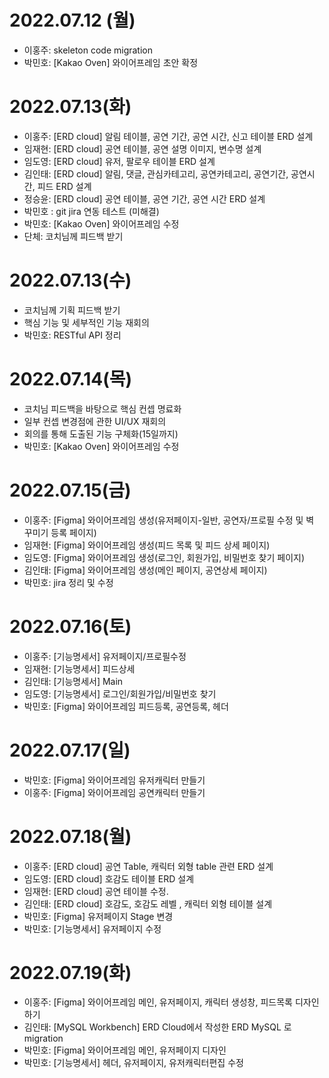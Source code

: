 # 2022.07.12 (월)

- 이홍주: skeleton code migration
- 박민호: [Kakao Oven] 와이어프레임 초안 확정

# 2022.07.13(화)

- 이홍주: [ERD cloud] 알림 테이블, 공연 기간, 공연 시간, 신고 테이블 ERD 설계
- 임재현: [ERD cloud] 공연 테이블, 공연 설명 이미지, 변수명 설계
- 임도영: [ERD cloud] 유저, 팔로우 테이블 ERD 설계
- 김인태: [ERD cloud] 알림, 댓글, 관심카테고리, 공연카테고리, 공연기간, 공연시간, 피드 ERD 설계
- 정승윤: [ERD cloud] 공연 테이블, 공연 기간, 공연 시간 ERD 설계
- 박민호 : git jira 연동 테스트 (미해결)
- 박민호: [Kakao Oven] 와이어프레임 수정
- 단체: 코치님께 피드백 받기

# 2022.07.13(수)

- 코치님께 기획 피드백 받기
- 핵심 기능 및 세부적인 기능 재회의
- 박민호: RESTful API 정리

# 2022.07.14(목)

- 코치님 피드백을 바탕으로 핵심 컨셉 명료화
- 일부 컨셉 변경점에 관한 UI/UX 재회의
- 회의를 통해 도출된 기능 구체화(15일까지)
- 박민호: [Kakao Oven] 와이어프레임 수정

# 2022.07.15(금)

- 이홍주: [Figma] 와이어프레임 생성(유저페이지-일반, 공연자/프로필 수정 및 벽 꾸미기 등록 페이지)
- 임재현: [Figma] 와이어프레임 생성(피드 목록 및 피드 상세 페이지)
- 임도영: [Figma] 와이어프레임 생성(로그인, 회원가입, 비밀번호 찾기 페이지)
- 김인태: [Figma] 와이어프레임 생성(메인 페이지, 공연상세 페이지)
- 박민호: jira 정리 및 수정

# 2022.07.16(토)

- 이홍주: [기능명세서] 유저페이지/프로필수정
- 임재현: [기능명세서] 피드상세
- 김인태: [기능명세서] Main
- 임도영: [기능명세서] 로그인/회원가입/비밀번호 찾기
- 박민호: [Figma] 와이어프레임 피드등록, 공연등록, 헤더

# 2022.07.17(일)

- 박민호: [Figma] 와이어프레임 유저캐릭터 만들기
- 이홍주: [Figma] 와이어프레임 공연캐릭터 만들기

# 2022.07.18(월)

- 이홍주: [ERD cloud] 공연 Table, 캐릭터 외형 table 관련 ERD 설계
- 임도영: [ERD cloud] 호감도 테이블 ERD 설계
- 임재현: [ERD cloud] 공연 테이블 수정.
- 김인태: [ERD cloud] 호감도, 호감도 레벨 , 캐릭터 외형 테이블 설계
- 박민호: [Figma] 유저페이지 Stage 변경
- 박민호: [기능명세서] 유저페이지 수정

# 2022.07.19(화)

- 이홍주: [Figma] 와이어프레임 메인, 유저페이지, 캐릭터 생성창, 피드목록 디자인 하기
- 김인태: [MySQL Workbench] ERD Cloud에서 작성한 ERD MySQL 로 migration
- 박민호: [Figma] 와이어프레임 메인, 유저페이지 디자인
- 박민호: [기능명세서] 헤더, 유저페이지, 유저캐릭터편집 수정